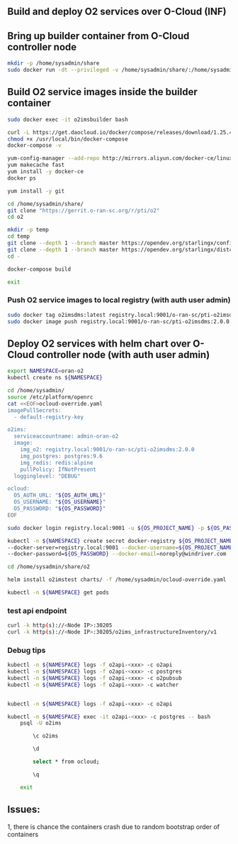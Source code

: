 
## Build and deploy O2 services over O-Cloud (INF)


## Bring up builder container from O-Cloud controller node


```sh
mkdir -p /home/sysadmin/share
sudo docker run -dt --privileged -v /home/sysadmin/share/:/home/sysadmin/share/ -v /var/run:/var/run --name o2imsbuilder centos:7
```

## Build O2 service images inside the builder container


```sh
sudo docker exec -it o2imsbuilder bash
```


```sh
curl -L https://get.daocloud.io/docker/compose/releases/download/1.25.4/docker-compose-`uname -s`-`uname -m` > /usr/local/bin/docker-compose
chmod +x /usr/local/bin/docker-compose
docker-compose -v

yum-config-manager --add-repo http://mirrors.aliyun.com/docker-ce/linux/centos/docker-ce.repo
yum makecache fast
yum install -y docker-ce
docker ps

yum install -y git

cd /home/sysadmin/share/
git clone "https://gerrit.o-ran-sc.org/r/pti/o2"
cd o2

mkdir -p temp
cd temp
git clone --depth 1 --branch master https://opendev.org/starlingx/config.git
git clone --depth 1 --branch master https://opendev.org/starlingx/distcloud-client.git
cd -

docker-compose build

exit

```

### Push O2 service images to local registry (with auth user admin)

```sh
sudo docker tag o2imsdms:latest registry.local:9001/o-ran-sc/pti-o2imsdms:2.0.0
sudo docker image push registry.local:9001/o-ran-sc/pti-o2imsdms:2.0.0

```

## Deploy O2 services with helm chart over O-Cloud controller node (with auth user admin)

```sh
export NAMESPACE=oran-o2
kubectl create ns ${NAMESPACE}

cd /home/sysadmin/
source /etc/platform/openrc
cat <<EOF>ocloud-override.yaml
imagePullSecrets:
  - default-registry-key

o2ims:
  serviceaccountname: admin-oran-o2
  image:
    img_o2: registry.local:9001/o-ran-sc/pti-o2imsdms:2.0.0
    img_postgres: postgres:9.6
    img_redis: redis:alpine
    pullPolicy: IfNotPresent
  logginglevel: "DEBUG"

ocloud:
  OS_AUTH_URL: "${OS_AUTH_URL}"
  OS_USERNAME: "${OS_USERNAME}"
  OS_PASSWORD: "${OS_PASSWORD}"
EOF

sudo docker login registry.local:9001 -u ${OS_PROJECT_NAME} -p ${OS_PASSWORD}

kubectl -n ${NAMESPACE} create secret docker-registry ${OS_PROJECT_NAME}-${NAMESPACE}-registry-secret \
--docker-server=registry.local:9001 --docker-username=${OS_PROJECT_NAME} \
--docker-password=${OS_PASSWORD} --docker-email=noreply@windriver.com

cd /home/sysadmin/share/o2

helm install o2imstest charts/ -f /home/sysadmin/ocloud-override.yaml

kubectl -n ${NAMESPACE} get pods

```

### test api endpoint

```sh
curl -k http(s)://<Node IP>:30205
curl -k http(s)://<Node IP>:30205/o2ims_infrastructureInventory/v1
```


### Debug tips

```sh
kubectl -n ${NAMESPACE} logs -f o2api-<xxx> -c o2api
kubectl -n ${NAMESPACE} logs -f o2api-<xxx> -c postgres
kubectl -n ${NAMESPACE} logs -f o2api-<xxx> -c o2pubsub
kubectl -n ${NAMESPACE} logs -f o2api-<xxx> -c watcher


kubectl -n ${NAMESPACE} logs -f o2api-<xxx> -c o2api

kubectl -n ${NAMESPACE} exec -it o2api-<xxx> -c postgres -- bash
    psql -U o2ims

        \c o2ims

        \d

        select * from ocloud;

        \q

    exit

```

## Issues:

1, there is chance the containers crash due to random bootstrap order of containers

